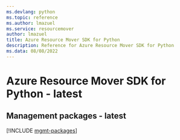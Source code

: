 ```yaml
---
ms.devlang: python
ms.topic: reference
ms.author: lmazuel
ms.service: resourcemover
author: lmazuel
title: Azure Resource Mover SDK for Python
description: Reference for Azure Resource Mover SDK for Python
ms.data: 08/08/2022
---
```

# Azure Resource Mover SDK for Python - latest

## Management packages - latest
[!INCLUDE [mgmt-packages](resource-mover-mgmt-index.md)]
